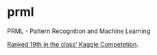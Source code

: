 # prml
PRML - Pattern Recognition and Machine Learning

[Ranked 19th in the class' Kaggle Competetion](https://www.kaggle.com/c/prml-data-contest-jan-2021).

